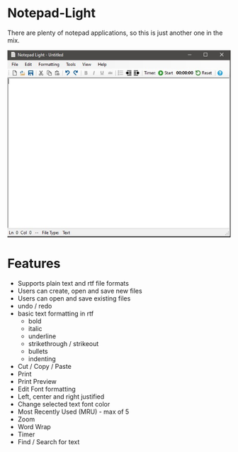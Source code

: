# Notepad-Light

There are plenty of notepad applications, so this is just another one in the mix.

![image](https://github.com/desjarlais/desjarlais.github.io/blob/master/img/notepadlight.jpg)

# Features

* Supports plain text and rtf file formats
* Users can create, open and save new files
* Users can open and save existing files
* undo / redo 
* basic text formatting in rtf 
  * bold
  * italic
  * underline
  * strikethrough / strikeout
  * bullets
  * indenting
* Cut / Copy / Paste 
* Print
* Print Preview
* Edit Font formatting
* Left, center and right justified
* Change selected text font color
* Most Recently Used (MRU) - max of 5
* Zoom
* Word Wrap
* Timer
* Find / Search for text
